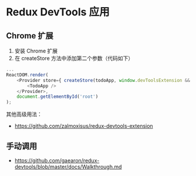 # Redux DevTools 应用

## Chrome 扩展

1. 安装 Chrome 扩展
2. 在 createStore 方法中添加第二个参数（代码如下）

```javascript
...
ReactDOM.render(
    <Provider store={ createStore(todoApp, window.devToolsExtension && window.devToolsExtension()) }>
        <TodoApp />
    </Provider>,
    document.getElementById('root')
);
```

其他高级用法：

* https://github.com/zalmoxisus/redux-devtools-extension

## 手动调用

* https://github.com/gaearon/redux-devtools/blob/master/docs/Walkthrough.md
